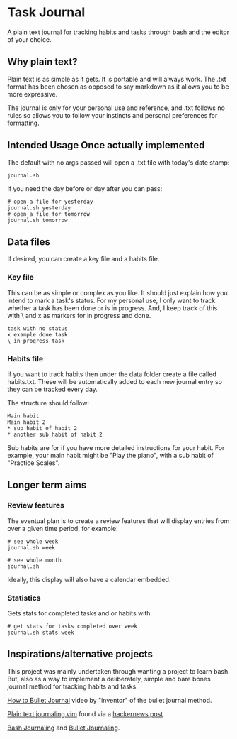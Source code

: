 # Task Journal 

A plain text journal for tracking habits and tasks through bash and the editor of your choice.

## Why plain text?

Plain text is as simple as it gets. It is portable and will always work. The .txt format has been chosen as opposed to say markdown as it allows you to be more expressive.

The journal is only for your personal use and reference, and .txt follows no rules so allows you to follow your instincts and personal preferences for formatting.

## Intended Usage Once actually implemented

The default with no args passed will open a .txt file with today's date stamp:

```
journal.sh
```

If you need the day before or day after you can pass:

```
# open a file for yesterday
journal.sh yesterday
# open a file for tomorrow
journal.sh tomorrow
```

## Data files

If desired, you can create a key file and a habits file.

### Key file

This can be as simple or complex as you like. It should just explain how you intend to mark a task's status. For my personal use, I only want to track whether a task has been done or is in progress. And, I keep track of this with \ and x as markers for in progress and done.

```
task with no status
x example done task
\ in progress task
```

### Habits file

If you want to track habits then under the data folder create a file called habits.txt. These will be automatically added to each new journal entry so they can be tracked every day.

The structure should follow:

``` example habits file
Main habit
Main habit 2
* sub habit of habit 2
* another sub habit of habit 2
```

Sub habits are for if you have more detailed instructions for your habit. For example, your main habit might be "Play the piano", with a sub habit of "Practice Scales".

## Longer term aims

### Review features

The eventual plan is to create a review features that will display entries from over a given time period, for example:

```
# see whole week
journal.sh week

# see whole month
journal.sh
```

Ideally, this display will also have a calendar embedded.

### Statistics

Gets stats for completed tasks and or habits with:

```
# get stats for tasks completed over week 
journal.sh stats week
```

## Inspirations/alternative projects

This project was mainly undertaken through wanting a project to learn bash. But, also as a way to implement a deliberately, simple and bare bones journal method for tracking habits and tasks.

[How to Bullet Journal](https://www.youtube.com/watch?v=fm15cmYU0IM) video by "inventor" of the bullet journal method.

[Plain text journaling vim](https://peppe.rs/posts/plain_text_journaling/) found via a [hackernews post](https://news.ycombinator.com/item?id=36390405).

[Bash Journaling](https://jodavaho.io/posts/bash-journalling.html) and [Bullet Journaling](https://jodavaho.io/posts/bullet-journalling.html).
